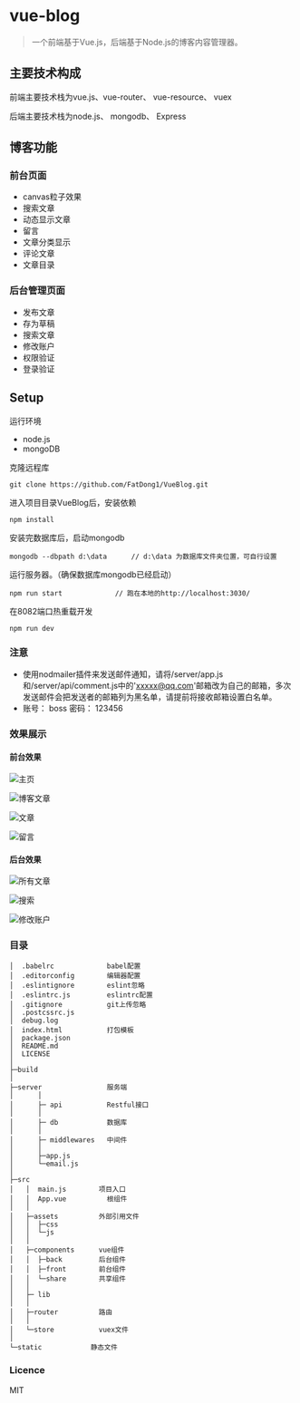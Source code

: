 # vue-blog

> 一个前端基于Vue.js，后端基于Node.js的博客内容管理器。

## 主要技术构成
前端主要技术栈为vue.js、vue-router、 vue-resource、 vuex

后端主要技术栈为node.js、 mongodb、 Express

## 博客功能
### 前台页面
- canvas粒子效果
- 搜索文章
- 动态显示文章
- 留言
- 文章分类显示
- 评论文章
- 文章目录

### 后台管理页面
- 发布文章
- 存为草稿
- 搜索文章
- 修改账户
- 权限验证
- 登录验证

## Setup

运行环境
- node.js
- mongoDB

克隆远程库
```
git clone https://github.com/FatDong1/VueBlog.git
```
进入项目目录VueBlog后，安装依赖
```
npm install
```
安装完数据库后，启动mongodb
```
mongodb --dbpath d:\data      // d:\data 为数据库文件夹位置，可自行设置
```
运行服务器。（确保数据库mongodb已经启动）
```
npm run start             // 跑在本地的http://localhost:3030/
```
在8082端口热重载开发
```
npm run dev
```

### 注意
- 使用nodmailer插件来发送邮件通知，请将/server/app.js和/server/api/comment.js中的'xxxxx@qq.com'邮箱改为自己的邮箱，多次发送邮件会把发送者的邮箱列为黑名单，请提前将接收邮箱设置白名单。
- 账号： boss    密码： 123456

### 效果展示
#### 前台效果
![主页](https://segmentfault.com/img/bVMKxp?w=1344&h=646)

![博客文章](https://segmentfault.com/img/bVMKxx?w=1339&h=645)

![文章](https://segmentfault.com/img/bVMKx9?w=1346&h=643)

![留言](https://segmentfault.com/img/bVMKyu?w=1339&h=642)

#### 后台效果

![所有文章](https://segmentfault.com/img/bVMKxf?w=1361&h=638)

![搜索](https://segmentfault.com/img/bVMKyV?w=1356&h=645)

![修改账户](https://segmentfault.com/img/bVMKyX?w=1359&h=641)


### 目录
```
│  .babelrc             babel配置
│  .editorconfig        编辑器配置
│  .eslintignore        eslint忽略
│  .eslintrc.js         eslintrc配置
│  .gitignore           git上传忽略
│  .postcssrc.js
│  debug.log
│  index.html           打包模板
│  package.json
│  README.md
│  LICENSE
│
├─build
│
├─server                服务端
│      │
│      ├─ api           Restful接口
│      │
│      ├─ db            数据库
│      │
│      ├─ middlewares   中间件
│      │
│      ├─app.js
│      └─email.js
│
├─src
│   │  main.js        项目入口
│   │  App.vue          根组件
│   │
│   ├─assets          外部引用文件
│   │  ├─css
│   │  └─js
│   │
│   ├─components      vue组件
│   │  ├─back         后台组件
│   │  ├─front        前台组件
│   │  └─share        共享组件
│   │
│   ├─ lib
│   │
│   ├─router          路由
│   │
│   └─store           vuex文件
│
└─static            静态文件
```


### Licence
MIT

